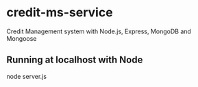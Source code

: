 # credit-ms-service
Credit Management system with Node.js, Express, MongoDB and Mongoose

## Running at localhost with Node
<p>node server.js</p>